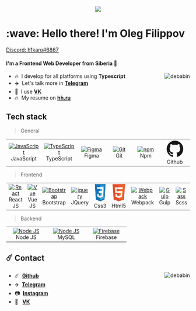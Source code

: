<div id="header" align="center">
  <img src="https://media.giphy.com/media/k0ijJhqrUP4T2EvmJ1/giphy.gif" width="400"/>
</div>

<h1 align="left">:wave: Hello there! I'm Oleg Filippov</h1>
<div>
<a href="https://discord.gg/VqubFtXM">Discord: h1karo#6867</a>
</div>

<h4 align="left">I'm a Frontend Web Developer from Siberia 🧊</h4>

<a href="#debabin-title">
  <img src="https://github-readme-stats.vercel.app/api?username=h1karoo&show_icons=true&theme=react&count_private=true&include_all_commits=true" alt="debabin" align="right" />
</a>

- :fire: &nbsp;I develop for all platforms using **Typescript**
- :airplane: &nbsp;Let's talk more in **[Telegram](https://t.me/privetdanet)**
- :speech_balloon: &nbsp;I use  **[VK](https://vk.com/privetdanet)**
- :fire: &nbsp;My resume on **[hh.ru](https://disk.yandex.ru/edit/disk/disk%2F%D0%A4%D0%B8%D0%BB%D0%B8%D0%BF%D0%BF%D0%BE%D0%B2%20%D0%9E%D0%BB%D0%B5%D0%B3%20%D0%98%D0%B2%D0%B0%D0%BD%D0%BE%D0%B2%D0%B8%D1%87%20(2).docx)**

<h2 align="left" id="debabin-stack">Tech stack</h2>

>  General
 
<table width='100%'>
  <tr>
    <td align="center" width="96">
      <a href="#debabin-stack">
        <img src="https://upload.wikimedia.org/wikipedia/commons/thumb/9/99/Unofficial_JavaScript_logo_2.svg/1024px-Unofficial_JavaScript_logo_2.svg.png" width="48" height="48" alt="JavaScript" />
      </a>
      <br>JavaScript
    </td>
    <td align="center" width="96">
      <a href="#debabin-stack">
        <img src="https://upload.wikimedia.org/wikipedia/commons/thumb/4/4c/Typescript_logo_2020.svg/1200px-Typescript_logo_2020.svg.png" width="48" height="48" alt="TypeScript"         />
      </a>
      <br>TypeScript
    </td>
    <td align="center" width="96">
      <a href="#debabin-stack" >
        <img src="https://upload.wikimedia.org/wikipedia/commons/3/33/Figma-logo.svg" width="45" height="45" alt="Figma" />
      </a>
      <br>Figma
    </td>
    <td align="center" width="96">
      <a href="#debabin-stack" >
        <img src="https://upload.wikimedia.org/wikipedia/commons/thumb/3/3f/Git_icon.svg/1200px-Git_icon.svg.png" width="48" height="48" alt="Git" />
      </a>
      <br>Git
    </td>
    </td>
    <td align="center" width="96"> 
      <a href="#debabin-stack" >
        <img src="https://brandeps.com/icon-download/N/Npm-icon-vector-05.svg" width="48" height="48" alt="npm" />
      </a>
      <br>Npm
    </td>
     <td align="center" width="96"> 
      <a href="#debabin-stack" >
        <img src="https://github.com/devicons/devicon/blob/master/icons/github/github-original.svg" width="48" height="48" alt="github" />
      </a>
      <br>Github
    </td>
    </td>
  </tr> 
</table>

>  Frontend
 
<table width='100%'>
  <tr>
    <td align="center" width="96">
      <a href="#debabin-stack">
        <img src="https://brandlogos.net/wp-content/uploads/2020/09/react-logo.png" width="48" height="48" alt="React" />
      </a>
      <br>React JS
      </td>
      <td align="center" width="96">
      <a href="#debabin-stack">
        <img src="https://upload.wikimedia.org/wikipedia/commons/thumb/9/95/Vue.js_Logo_2.svg/640px-Vue.js_Logo_2.svg.png" width="48" height="48" alt="Vue" />
      </a>
      <br>Vue JS
      </td>
   <td align="center" width="96">
      <a href="#debabin-stack">
        <img src="https://cdn.worldvectorlogo.com/logos/bootstrap-4.svg" width="48" height="48" alt="Bootstrap" />
      </a>
      <br>Bootstrap
    </td>
       <td align="center" width="96">
      <a href="#debabin-stack">
        <img src="https://www.joykal.com/wp-content/uploads/2019/09/jquery.png" width="48" height="48" alt="jquery" />
      </a>
      <br>JQuery
    </td>
     <td align="center" width="96"> 
      <a href="#debabin-stack" >
        <img src="https://github.com/devicons/devicon/blob/master/icons/css3/css3-original.svg" width="48" height="48" alt="css3" />
      </a>
      <br>Css3
    </td>
    <td align="center" width="96">
      <a href="#debabin-stack">
        <img src="https://github.com/devicons/devicon/blob/master/icons/html5/html5-original.svg" width="48" height="48" alt="Html5" />
      </a>
      <br>Html5
    </td>
    <td align="center" width="96"> 
      <a href="#debabin-stack" >
        <img src="https://brandeps.com/icon-download/W/Webpack-icon-vector-02.svg" width="48" height="48" alt="Webpack" />
      </a>
      <br>Webpack
    </td>
        <td align="center" width="96"> 
      <a href="#debabin-stack" >
        <img src="https://raw.githubusercontent.com/gulpjs/artwork/master/gulp-2x.png" width="48" height="48" alt="Gulp" />
      </a>
      <br>Gulp
    </td>
    <td align="center" width="96">
      <a href="#debabin-stack">
        <img src="https://brandeps.com/icon-download/S/Sass-icon-vector-04.svg" width="48" height="48" alt="Sass" />
      </a>
      <br>Sсss
    </td>
  </tr> 
</table>

>  Backend
 
<table width='100%'>
  <tr>
    <td align="center" width="96"> 
      <a href="#debabin-stack" >
        <img src="https://brandeps.com/icon-download/N/Nodejs-icon-vector-02.svg" width="48" height="48" alt="Node JS" />
      </a>
      <br>Node JS
    </td>
        <td align="center" width="96"> 
      <a href="#debabin-stack" >
        <img src="https://upload.wikimedia.org/wikipedia/commons/thumb/0/0a/MySQL_textlogo.svg/640px-MySQL_textlogo.svg.png" width="48" height="48" alt="Node JS" />
      </a>
      <br>MySQL
    </td>
     <td align="center" width="96"> 
      <a href="#debabin-stack" >
        <img src="https://brandeps.com/logo-download/F/Firebase-logo-vector-02.svg" width="48" height="48" alt="Firebase" />
      </a>
      <br>Firebase
    </td>
  </tr> 
</table>

## :comet: Contact
<a href="#debabin-title">
  <img align="right" src="https://github-readme-stats.vercel.app/api/top-langs?username=h1karoo&show_icons=true&locale=en&layout=compact&theme=react" alt="debabin" />
</a>

- :comet: &nbsp;**[Github](https://github.com/h1karoo)**
- :airplane: &nbsp;**[Telegram](https://t.me/privetdanet)**
- :camera: &nbsp;**[Instagram](https://www.instagram.com/privetdanett/)**
- :speech_balloon: &nbsp; **[VK](https://vk.com/privetdanet)**

<br>
